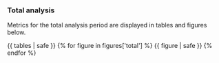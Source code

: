 
### <a name="total-analysis"></a>Total analysis

Metrics for the total analysis period are displayed in tables and figures below.

{{ tables | safe }}
{% for figure in figures['total'] %}
  {{ figure | safe }}
{% endfor %}
